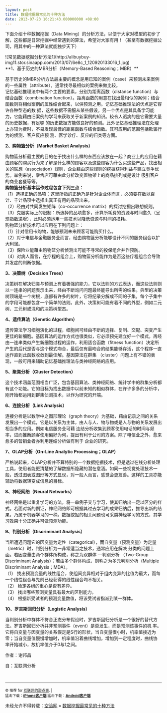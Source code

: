 ```yaml
---
layout: post
title: 数据挖掘最常见的十种方法
date: 2013-07-23 16:21:43.000000000 +08:00
---
```


下面介绍十种数据挖掘（Data Mining）的分析方法，以便于大家对模型的初步了解，这些都是日常挖掘中经常遇到的算法，希望对大家有用！（甚至有数据挖掘公司，用其中的一种算法就能独步天下）

<div>![常见数据挖掘分析方法1](http://alibuybuy-img11.stor.sinaapp.com/2013/07/6e8c_1_120920133016_1.jpg)</div>**1、基于历史的MBR分析（Memory-Based Reasoning；MBR）**

基于历史的MBR分析方法最主要的概念是用已知的案例（case）来预测未来案例的一些属性（attribute），通常找寻最相似的案例来做比较。  
 记忆基础推理法中有两个主要的要素，分别为距离函数（distance function）与结合函数（combination function）。距离函数的用意在找出最相似的案例；结合函数则将相似案例的属性结合起来，以供预测之用。记忆基础推理法的优点是它容许各种型态的数 据，这些数据不需服从某些假设。另一个优点是其具备学习能力，它能藉由旧案例的学习来获取关于新案例的知识。较令人诟病的是它需要大量的历史数据，有足够 的历史数据方能做良好的预测。此外记忆基础推理法在处理上亦较为费时，不易发现最佳的距离函数与结合函数。其可应用的范围包括欺骗行为的侦测、客户反应预 测、医学诊疗、反应的归类等方面。

**2、购物篮分析（Market Basket Analysis）**

购物篮分析最主要的目的在于找出什么样的东西应该放在一起？商业上的应用在藉由顾客的购买行为来了解是什么样的顾客以及这些顾客为什么买这些产品，找出相 关的联想（association）规则，企业藉由这些规则的挖掘获得利益与建立竞争优势。举例来说，零售店可藉由此分析改变置物架上的商品排列或是设计 吸引客户的商业套餐等等。  
**购物篮分析基本运作过程包含下列三点：**  
 （1）选择正确的品项：这里所指的正确乃是针对企业体而言，必须要在数以百计、千计品项中选择出真正有用的品项出来。  
 （2）经由对共同发生矩阵（co-occurrence matrix）的探讨挖掘出联想规则。  
 （3）克服实际上的限制：所选择的品项愈多，计算所耗费的资源与时间愈久（呈现指数递增），此时必须运用一些技术以降低资源与时间的损耗。  
 购物篮分析技术可以应用在下列问题上：  
 （1）针对信用卡购物，能够预测未来顾客可能购买什么。  
 （2）对于电信与金融服务业而言，经由购物篮分析能够设计不同的服务组合以扩大利润。  
 （3）保险业能藉由购物篮分析侦测出可能不寻常的投保组合并作预防。  
 （4）对病人而言，在疗程的组合上，购物篮分析能作为是否这些疗程组合会导致并发症的判断依据。

**3、决策树（Decision Trees）**

决策树在解决归类与预测上有着极强的能力，它以法则的方式表达，而这些法则则以一连串的问题表示出来，经由不断询问问题最终能导出所需的结果。典型的决策 树顶端是一个树根，底部有许多的树叶，它将纪录分解成不同的子集，每个子集中的字段可能都包含一个简单的法则。此外，决策树可能有着不同的外型，例如二元 树、三元树或混和的决策树型态。

**4、遗传算法（Genetic Algorithm）**

遗传算法学习细胞演化的过程，细胞间可经由不断的选择、复制、交配、突变产生更佳的新细胞。基因算法的运作方式也很类似，它必须预先建立好一个模式，再经 由一连串类似产生新细胞过程的运作，利用适合函数（fitness function）决定所产生的后代是否与这个模式吻合，最后仅有最吻合的结果能够存活，这个程序一直运作直到此函数收敛到最佳解。基因算法在群集 （cluster）问题上有不错的表现，一般可用来辅助记忆基础推理法与类神经网络的应用。

**5、聚类分析（Cluster Detection）**

这个技术涵盖范围相当广泛，包含基因算法、类神经网络、统计学中的群集分析都有这个功能。它的目标为找出数据中以前未知的相似群体，在许许多多的分析中，刚开始都运用到群集侦测技术，以作为研究的开端。

**6、连接分析（Link Analysis）**

连接分析是以数学中之图形理论（graph theory）为基础，藉由记录之间的关系发展出一个模式，它是以关系为主体，由人与人、物与物或是人与物的关系发展出相当多的应用。例如电信服务业可藉 连结分析收集到顾客使用电话的时间与频率，进而推断顾客使用偏好为何，提出有利于公司的方案。除了电信业之外，愈来愈多的营销业者亦利用连结分析做有利于 企业的研究。

**7、OLAP分析（On-Line Analytic Processing；OLAP）**

严格说起来，OLAP分析并不算特别的一个数据挖掘技术，但是透过在线分析处理工具，使用者能更清楚的了解数据所隐藏的潜在意涵。如同一些视觉处理技术一般，透过图表或图形等方式显现，对一般人而言，感觉会更友善。这样的工具亦能辅助将数据转变成信息的目标。

**8、神经网络（Neural Networks）**

神经网络是以重复学习的方法，将一串例子交与学习，使其归纳出一足以区分的样式。若面对新的例证，神经网络即可根据其过去学习的成果归纳后，推导出新的结果，乃属于机器学习的一种。数据挖掘的相关问题也可采类神经学习的方式，其学习效果十分正确并可做预测功能。

**9、判别分析（Discriminant Analysis）**

当所遭遇问题它的因变量为定性（categorical），而自变量（预测变量）为定量（metric）时，判别分析为一非常适当之技术，通常应用在解决 分类的问题上面。若因变量由两个群体所构成，称之为双群体 —判别分析 （Two-Group Discriminant Analysis）；若由多个群体构成，则称之为多元判别分析（Multiple Discriminant Analysis；MDA）。  
 （1） 找出预测变量的线性组合，使组间变异相对于组内变异的比值为最大，而每一个线性组合与先前已经获得的线性组合均不相关。  
 （2） 检定各组的重心是否有差异。  
 （3） 找出哪些预测变量具有最大的区别能力。  
 （4） 根据新受试者的预测变量数值，将该受试者指派到某一群体。

**10、罗吉斯回归分析（Logistic Analysis）**

当判别分析中群体不符合正态分布假设时，罗吉斯回归分析是一个很好的替代方法。罗吉斯回归分析并非预测事件（event）是否发生，而是预测该事件的机 率。它将自变量与因变量的关系假定是S行的形状，当自变量很小时，机率值接近为零；当自变量值慢慢增加时，机率值沿着曲线增加，增加到一定程度时，曲线协 率开始减小，故机率值介于0与1之间。

作者：谢邦昌

自：互联网分析

 

- - - - - -

<small>© 推荐 for [互联网的那点事](http://www.alibuybuy.com/). |  
 猛击下载：[**iPhone客户端**](https://itunes.apple.com/cn/app/hu-lian-wang-de-na-dian-shi/id670210055?mt=8) 猛击下载：[**Android客户端**](http://www.alibuybuy.com/alibuybuy.apk)  
</small>

未经允许不得转载：[空洽网](http://kongqia.com) » [数据挖掘最常见的十种方法](http://kongqia.com/16132.html)


